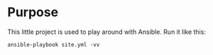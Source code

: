 # Purpose

This little project is used to play around with Ansible.
Run it like this:

```
ansible-playbook site.yml -vv
```
